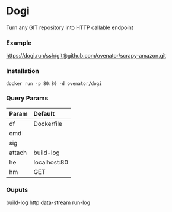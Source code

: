 # Dogi

[comment]: <> (Execute code in any GIT repo via HTTP)
Turn any GIT repository into HTTP callable endpoint

### Example
https://dogi.run/ssh/git@github.com/ovenator/scrapy-amazon.git



### Installation
```shell
docker run -p 80:80 -d ovenator/dogi
```
### Query Params

| Param         | Default           |
| ------------- |:-------------| 
| df            | Dockerfile |
| cmd           |       | 
| sig          |      |   
| attach          |  build-log    |   
| he          | localhost:80|
| hm          | GET|??

### Ouputs
build-log
http
data-stream
run-log